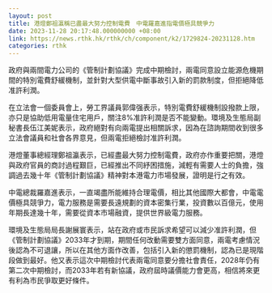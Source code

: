 ```yaml
---
layout: post
title: 港燈鄭祖瀛稱已盡最大努力控制電費　中電羅嘉進指電價極具競爭力
date: 2023-11-28 20:17:48.000000000 +08:00
link: https://news.rthk.hk/rthk/ch/component/k2/1729824-20231128.htm
categories: rthk
---
```


政府與兩間電力公司的《管制計劃協議》完成中期檢討，兩電同意設立能源危機期間的特別電費舒緩機制，並針對大型供電中斷事故引入新的罰款制度，但拒絕降低准許利潤。

在立法會一個委員會上，勞工界議員郭偉强表示，特別電費舒緩機制設撥款上限，亦只是協助低用電量住宅用戶，關注8%准許利潤是否不能變動。環境及生態局副秘書長伍江美妮表示，政府絕對有向兩電提出相關訴求，因為在諮詢期間收到很多立法會議員和社會各界意見，但兩電拒絕檢討准許利潤。

港燈董事總經理鄭祖瀛表示，已經盡最大努力控制電費，政府亦作重要把關，港燈與政府官員的商討過程艱巨，已經推出不同紓困措施，減輕有需要人士的負擔，強調過去幾十年《管制計劃協議》精神對本港電力市場發展，證明是行之有效。

中電總裁羅嘉進表示，一直竭盡所能維持合理電價，相比其他國際大都會，中電電價極具競爭力，電力服務是需要長遠規劃的資本密集行業，投資數以百億元，使用年期長達幾十年，需要從資本市場融資，提供世界級電力服務。

環境及生態局局長謝展寰表示，站在政府或市民訴求希望可以減少准許利潤，但《管制計劃協議》2033年才到期，期間任何改動需要雙方面同意，兩電考慮情況後認為不可退讓，所以在其他方面作改善，包括引入新的懲罰機制，認為已是現階段做到最好。他又表示這次中期檢討代表兩電同意要分擔社會責任，2028年仍有第二次中期檢討，而2033年若有新協議，政府屆時議價能力會更高，相信將來更有利為市民爭取更好條件。

